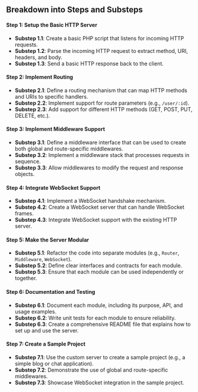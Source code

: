 ## Breakdown into Steps and Substeps

#### Step 1: Setup the Basic HTTP Server
- **Substep 1.1**: Create a basic PHP script that listens for incoming HTTP requests.
- **Substep 1.2**: Parse the incoming HTTP request to extract method, URI, headers, and body.
- **Substep 1.3**: Send a basic HTTP response back to the client.

#### Step 2: Implement Routing
- **Substep 2.1**: Define a routing mechanism that can map HTTP methods and URIs to specific handlers.
- **Substep 2.2**: Implement support for route parameters (e.g., `/user/:id`).
- **Substep 2.3**: Add support for different HTTP methods (GET, POST, PUT, DELETE, etc.).

#### Step 3: Implement Middleware Support
- **Substep 3.1**: Define a middleware interface that can be used to create both global and route-specific middlewares.
- **Substep 3.2**: Implement a middleware stack that processes requests in sequence.
- **Substep 3.3**: Allow middlewares to modify the request and response objects.

#### Step 4: Integrate WebSocket Support
- **Substep 4.1**: Implement a WebSocket handshake mechanism.
- **Substep 4.2**: Create a WebSocket server that can handle WebSocket frames.
- **Substep 4.3**: Integrate WebSocket support with the existing HTTP server.

#### Step 5: Make the Server Modular
- **Substep 5.1**: Refactor the code into separate modules (e.g., `Router`, `Middleware`, `WebSocket`).
- **Substep 5.2**: Define clear interfaces and contracts for each module.
- **Substep 5.3**: Ensure that each module can be used independently or together.

#### Step 6: Documentation and Testing
- **Substep 6.1**: Document each module, including its purpose, API, and usage examples.
- **Substep 6.2**: Write unit tests for each module to ensure reliability.
- **Substep 6.3**: Create a comprehensive README file that explains how to set up and use the server.

#### Step 7: Create a Sample Project
- **Substep 7.1**: Use the custom server to create a sample project (e.g., a simple blog or chat application).
- **Substep 7.2**: Demonstrate the use of global and route-specific middlewares.
- **Substep 7.3**: Showcase WebSocket integration in the sample project.